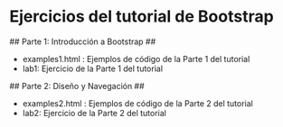 # Ejercicios del tutorial de Bootstrap #

## Parte 1: Introducción a Bootstrap ##
* examples1.html : Ejemplos de código de la Parte 1 del tutorial
* lab1: Ejercicio de la Parte 1 del tutorial

## Parte 2: Diseño y Navegación ##
* examples2.html : Ejemplos de código de la Parte 2 del tutorial
* lab2: Ejercicio de la Parte 2 del tutorial
